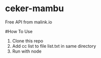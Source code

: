# ceker-mambu

Free API from malink.io 

#How To Use 

1. Clone this repo
2. Add cc list to file list.txt in same directory 
3. Run with node
